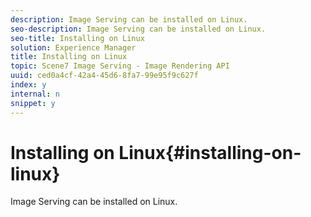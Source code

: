 ```yaml
---
description: Image Serving can be installed on Linux.
seo-description: Image Serving can be installed on Linux.
seo-title: Installing on Linux
solution: Experience Manager
title: Installing on Linux
topic: Scene7 Image Serving - Image Rendering API
uuid: ced0a4cf-42a4-45d6-8fa7-99e95f9c627f
index: y
internal: n
snippet: y
---
```


# Installing on Linux{#installing-on-linux}

Image Serving can be installed on Linux.

